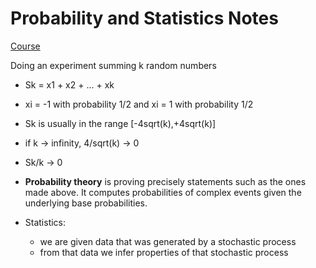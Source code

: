 # Probability and Statistics Notes

[Course](https://courses.edx.org/courses/course-v1:UCSanDiegoX+DSE210x+3T2017/)

Doing an experiment summing k random numbers

* Sk = x1 + x2 + ... + xk
* xi = -1 with probability 1/2 and xi = 1 with probability 1/2
* Sk is usually in the range [-4sqrt(k),+4sqrt(k)]
* if k -> infinity, 4/sqrt(k) -> 0
* Sk/k -> 0

* **Probability theory** is proving precisely statements such as the ones made above. It computes probabilities of complex events given the underlying base probabilities.

* Statistics:
    * we are given data that was generated by a stochastic process
    * from that data we infer properties of that stochastic process
